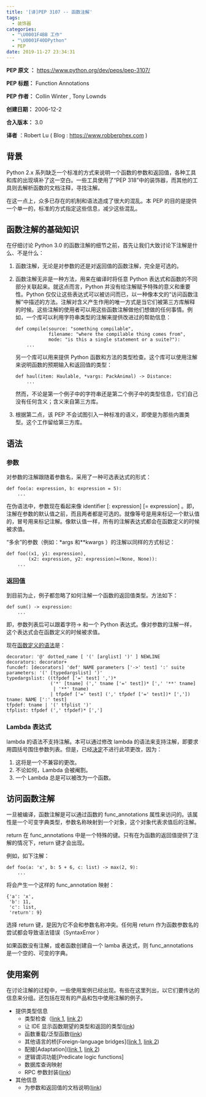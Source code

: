 ```yaml
---
title: '[译]PEP 3107 -- 函数注解'
tags:
  - 装饰器
categories:
  - "\U0001F4BB 工作"
  - "\U0001F40DPython"
  - PEP
date: 2019-11-27 23:34:31
---
```


**PEP 原文 ：** https://www.python.org/dev/peps/pep-3107/

**PEP 标题：** Function Annotations

**PEP 作者：** Collin Winter , Tony Lownds

**创建日期：** 2006-12-2

**合入版本：** 3.0

**译者** ：Robert Lu ( Blog : https://www.robberphex.com )



## 背景

Python 2.x 系列缺乏一个标准的方式来说明一个函数的参数和返回值，各种工具和库的出现填补了这一空白。一些工具使用了“PEP 318”中的装饰器，而其他的工具则去解析函数的文档注释，寻找注解。

在这一点上，众多已存在的机制和语法造成了很大的混乱。本 PEP 的目的是提供一个单一的，标准的方式指定这些信息，减少这些混乱。

## 函数注解的基础知识

在仔细讨论 Python 3.0 的函数注解的细节之前，首先让我们大致讨论下注解是什么、不是什么：

1. 函数注解，无论是对参数的还是对返回值的函数注解，完全是可选的。

2. 函数注解无非是一种方法，用来在编译时将任意 Python 表达式和函数的不同部分关联起来。就这点而言，Python 并没有给注解赋予特殊的意义和重要性。Python 仅仅让这些表达式可以被访问而已，以一种像本文的“访问函数注解”中描述的方法。注解对含义产生作用的唯一方式是当它们被第三方库解释的时候。这些注解的使用者可以用这些函数注解做他们想做的任何事情。例如，一个库可以利用字符串类型的注解来提供改进过的帮助信息：

   ```plain
   def compile(source: "something compilable",
               filename: "where the compilable thing comes from",
               mode: "is this a single statement or a suite?"):
       ...
   ```

   另一个库可以用来提供 Python 函数和方法的类型检查。这个库可以使用注解来说明函数的预期输入和返回值的类型：

   ```plain
   def haul(item: Haulable, *vargs: PackAnimal) -> Distance:
       ...
   ```

   然而，不论是第一个例子中的字符串还是第二个例子中的类型信息，它们自己没有任何含义；含义来自第三方库。

3. 根据第二点，该 PEP 不会试图引入一种标准的语义，即使是为那些内置类型。这个工作留给第三方库。

## 语法

### 参数

对参数的注解跟随着参数名，采用了一种可选表达式的形式：

```plain
def foo(a: expression, b: expression = 5):
    ...
```

在伪语法中，参数现在看起来像 identifier [: expression] [= expression] 。即，注解在参数的默认值之前，而且两者都是可选的。就像等号是用来标记一个默认值的，冒号用来标记注解。像默认值一样，所有的注解表达式都会在函数定义的时候被求值。

“多余”的参数（例如：*args 和**kwargs ）的注解以同样的方式标记：

```plain
def foo((x1, y1: expression),
        (x2: expression, y2: expression)=(None, None)):
    ...
```

### 返回值

到目前为止，例子都忽略了如何注解一个函数的返回值类型。方法如下：

```plain
def sum() -> expression:
    ...
```

即，参数列表后可以跟着字符-> 和一个 Python 表达式。像对参数的注解一样，这个表达式会在函数定义的时候被求值。

现在[函数定义的语法](http://docs.python.org/2/reference/compound_stmts.html#function-definitions)是：

```plain
decorator: '@' dotted_name [ '(' [arglist] ')' ] NEWLINE
decorators: decorator+
funcdef: [decorators] 'def' NAME parameters ['->' test] ':' suite
parameters: '(' [typedargslist] ')'
typedargslist: ((tfpdef ['=' test] ',')*
                ('*' [tname] (',' tname ['=' test])* [',' '**' tname]
                 | '**' tname)
                | tfpdef ['=' test] (',' tfpdef ['=' test])* [','])
tname: NAME [':' test]
tfpdef: tname | '(' tfplist ')'
tfplist: tfpdef (',' tfpdef)* [',']
```

### Lambda 表达式

lambda 的语法不支持注解。本可以通过修改 lambda 的语法来支持注解，即要求用圆括号围住参数列表。但是，已经[决定](https://mail.python.org/pipermail/python-3000/2006-May/001613.html)不进行此项更改，因为：

1. 这将是一个不兼容的更改。
2. 不论如何，Lambda 会被阉割。
3. 一个 Lambda 总是可以被改为一个函数。

## 访问函数注解

一旦被编译，函数注解是可以通过函数的 func_annotations 属性来访问的。该属性是一个可变字典类型，参数名称映射到一个对象，这个对象代表求值后的注解。

return 在 func_annotations 中是一个特殊的键。只有在为函数的返回值提供了注解的情况下，return 键才会出现。

例如，如下注解：

```plain
def foo(a: 'x', b: 5 + 6, c: list) -> max(2, 9):
    ...
```

将会产生一个这样的 func_annotation 映射：

```plain
{'a': 'x',
 'b': 11,
 'c': list,
 'return': 9}
```

选择 return 键，是因为它不会和参数名称冲突。任何用 return 作为函数参数名的尝试都会导致语法错误（SyntaxError ）

如果函数没有注解，或者函数创建自一个 lamba 表达式，则 func_annotations 是一个空的、可变的字典。

## 使用案例

在讨论注解的过程中，一些使用案例已经出现。有些在这里列出，以它们要传达的信息来分组。还包括在现有的产品和包中使用注解的例子。

- 提供类型信息
  - 类型检查（[link 1](http://oakwinter.com/code/typecheck/), [link 2](http://maxrepo.info/taxonomy/term/3,6/all)）
  - 让 IDE 显示函数期望的类型和返回的类型([link](http://www.python.org/idle/doc/idle2.html#Tips))
  - 函数重载/泛型函数([link](http://www-128.ibm.com/developerworks/library/l-cppeak2/))
  - 其他语言的桥[Foreign-language bridges]([link 1](http://www.jython.org/Project/index.html), [link 2](http://www.codeplex.com/Wiki/View.aspx?ProjectName=IronPython))
  - 配接[Adaptation]([link 1](http://www.artima.com/weblogs/viewpost.jsp?thread=155123), [link 2](http://peak.telecommunity.com/PyProtocols.html))
  - 逻辑谓词功能[Predicate logic functions]
  - 数据库查询映射
  - RPC 参数封装([link](http://rpyc.wikispaces.com/))
- 其他信息
  - 为参数和返回值的文档说明([link](http://docs.python.org/library/pydoc.html))